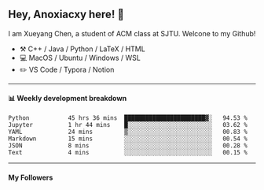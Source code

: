 <!--
**Anoxiacxy/Anoxiacxy** is a ✨ _special_ ✨ repository because its `README.md` (this file) appears on your GitHub profile.

Here are some ideas to get you started:

- 🔭 I’m currently working on ...
- 🌱 I’m currently learning ...
- 👯 I’m looking to collaborate on ...
- 🤔 I’m looking for help with ...
- 💬 Ask me about ...
- 📫 How to reach me: ...
- 😄 Pronouns: ...
- ⚡ Fun fact: ...
-->

## Hey, Anoxiacxy here! :wave:

I am Xueyang Chen, a student of ACM class at SJTU. Welcone to my Github!

-   :hammer_and_pick: C++ / Java / Python / LaTeX / HTML
-   :computer: MacOS / Ubuntu / Windows / WSL
-   :pencil2: VS Code / Typora / Notion



<!--
#### :sparkles: My followers
-->

<!--START_SECTION:top-followers-->
<!--END_SECTION:top-followers-->

---

#### :bar_chart: Weekly development breakdown

<!--START_SECTION:waka-->

```text
Python           45 hrs 36 mins  ███████████████████████▓░   94.53 %
Jupyter          1 hr 44 mins    █░░░░░░░░░░░░░░░░░░░░░░░░   03.62 %
YAML             24 mins         ▒░░░░░░░░░░░░░░░░░░░░░░░░   00.83 %
Markdown         15 mins         ░░░░░░░░░░░░░░░░░░░░░░░░░   00.54 %
JSON             8 mins          ░░░░░░░░░░░░░░░░░░░░░░░░░   00.28 %
Text             4 mins          ░░░░░░░░░░░░░░░░░░░░░░░░░   00.15 %
```

<!--END_SECTION:waka-->

---

#### My Followers
<!--START_SECTION:top-followers-->
<!--END_SECTION:top-followers-->
